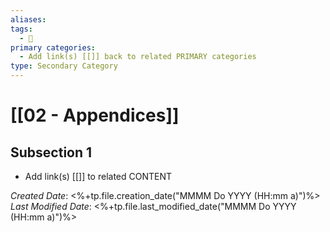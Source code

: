 ```yaml
---
aliases: 
tags:
  - 🥈
primary categories:
  - Add link(s) [[]] back to related PRIMARY categories
type: Secondary Category
---
```

# [[02 - Appendices]]

## Subsection 1
* Add link(s) [[]] to related CONTENT

*Created Date*: <%+tp.file.creation_date("MMMM Do YYYY (HH:mm a)")%>
*Last Modified Date*: <%+tp.file.last_modified_date("MMMM Do YYYY (HH:mm a)")%>
